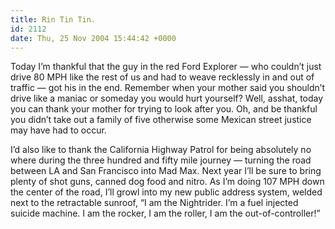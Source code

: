 ```yaml
---
title: Rin Tin Tin.
id: 2112
date: Thu, 25 Nov 2004 15:44:42 +0000
---
```


Today I’m thankful that the guy in the red Ford Explorer — who couldn’t just drive 80 MPH like the rest of us and had to weave recklessly in and out of traffic — got his in the end. Remember when your mother said you shouldn’t drive like a maniac or someday you would hurt yourself? Well, asshat, today you can thank your mother for trying to look after you. Oh, and be thankful you didn’t take out a family of five otherwise some Mexican street justice may have had to occur.  

I’d also like to thank the California Highway Patrol for being absolutely no where during the three hundred and fifty mile journey — turning the road between LA and San Francisco into Mad Max. Next year I’ll be sure to bring plenty of shot guns, canned dog food and nitro. As I’m doing 107 MPH down the center of the road, I’ll growl into my new public address system, welded next to the retractable sunroof, “I am the Nightrider. I’m a fuel injected suicide machine. I am the rocker, I am the roller, I am the out-of-controller!”





